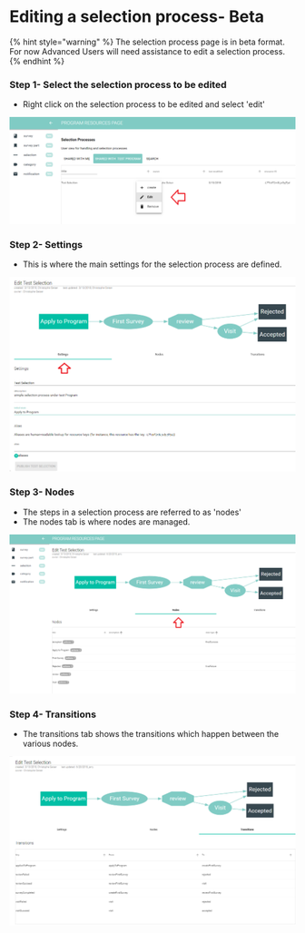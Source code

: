 # Editing a selection process- Beta

{% hint style="warning" %}
The selection process page is in beta format.  For now Advanced Users will need assistance to edit a selection process.
{% endhint %}

### Step 1- Select the selection process to be edited

* Right click on the selection process to be edited and select 'edit'

![](../../../../.gitbook/assets/image%20%2894%29.png)

### Step 2- Settings 

* This is where the main settings for the selection process are defined.

![](../../../../.gitbook/assets/image%20%2841%29.png)

### Step 3- Nodes

* The steps in a selection process are referred to as 'nodes'
* The nodes tab is where nodes are managed. 

![](../../../../.gitbook/assets/image%20%2836%29.png)

### Step 4- Transitions

* The transitions tab shows the transitions which happen between the various nodes.

![](../../../../.gitbook/assets/image%20%2885%29.png)


